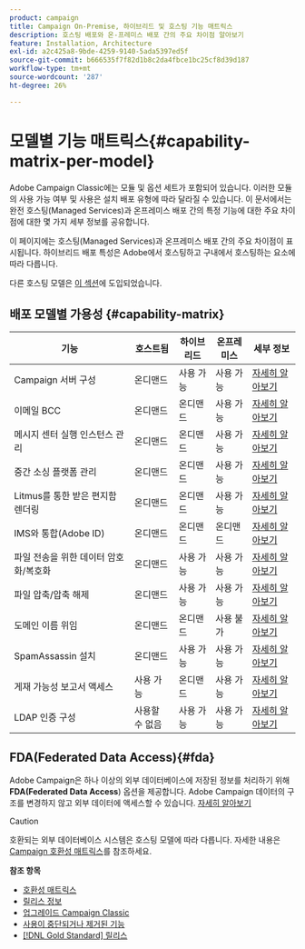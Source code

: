 ```yaml
---
product: campaign
title: Campaign On-Premise, 하이브리드 및 호스팅 기능 매트릭스
description: 호스팅 배포와 온-프레미스 배포 간의 주요 차이점 알아보기
feature: Installation, Architecture
exl-id: a2c425a8-9bde-4259-9140-5ada5397ed5f
source-git-commit: b666535f7f82d1b8c2da4fbce1bc25cf8d39d187
workflow-type: tm+mt
source-wordcount: '287'
ht-degree: 26%

---
```


# 모델별 기능 매트릭스{#capability-matrix-per-model}



Adobe Campaign Classic에는 모듈 및 옵션 세트가 포함되어 있습니다. 이러한 모듈의 사용 가능 여부 및 사용은 설치 배포 유형에 따라 달라질 수 있습니다. 이 문서에서는 완전 호스팅(Managed Services)과 온프레미스 배포 간의 특정 기능에 대한 주요 차이점에 대한 몇 가지 세부 정보를 공유합니다.

이 페이지에는 호스팅(Managed Services)과 온프레미스 배포 간의 주요 차이점이 표시됩니다. 하이브리드 배포 특성은 Adobe에서 호스팅하고 구내에서 호스팅하는 요소에 따라 다릅니다.

다른 호스팅 모델은 [이 섹션](../../installation/using/hosting-models.md)에 도입되었습니다.

## 배포 모델별 가용성 {#capability-matrix}

| 기능 | 호스트됨 | 하이브리드 | 온프레미스 | 세부 정보 |
|-----------------------------------------------|------------------|-----------|---------------|-----------------------------------------------------------------------------------------------------------------------------------------------------------------------------------------------------------------------|
| Campaign 서버 구성 | 온디맨드 | 사용 가능 | 사용 가능 | [자세히 알아보기](../../installation/using/the-server-configuration-file.md) |
| 이메일 BCC | 온디맨드 | 온디맨드 | 사용 가능 | [자세히 알아보기](../../installation/using/email-archiving.md) |
| 메시지 센터 실행 인스턴스 관리 | 온디맨드 | 온디맨드 | 사용 가능 | [자세히 알아보기](../../message-center/using/about-transactional-messaging.md) |
| 중간 소싱 플랫폼 관리 | 온디맨드 | 온디맨드 | 사용 가능 | [자세히 알아보기](../../installation/using/mid-sourcing-server.md) |
| Litmus를 통한 받은 편지함 렌더링 | 온디맨드 | 온디맨드 | 사용 가능 | [자세히 알아보기](../../delivery/using/inbox-rendering.md) |
| IMS와 통합(Adobe ID) | 온디맨드 | 온디맨드 | 온디맨드 | [자세히 알아보기](../../integrations/using/about-adobe-id.md) |
| 파일 전송을 위한 데이터 암호화/복호화 | 온디맨드 | 사용 가능 | 사용 가능 | [자세히 알아보기](../../platform/using/unzip-decrypt.md) |
| 파일 압축/압축 해제 | 온디맨드 | 사용 가능 | 사용 가능 | [자세히 알아보기](../../platform/using/unzip-decrypt.md) |
| 도메인 이름 위임 | 온디맨드 | 온디맨드 | 사용 불가 | [자세히 알아보기](https://experienceleague.adobe.com/docs/control-panel/using/subdomains-and-certificates/setting-up-new-subdomain.html?lang=ko) |
| SpamAssassin 설치 | 온디맨드 | 사용 가능 | 사용 가능 | [자세히 알아보기](../../delivery/using/spamassassin.md) |
| 게재 가능성 보고서 액세스 | 사용 가능 | 온디맨드 | 사용 가능 | [자세히 알아보기](../../delivery/using/monitoring-deliverability.md) |
| LDAP 인증 구성 | 사용할 수 없음 | 사용 가능 | 사용 가능 | [자세히 알아보기](../../installation/using/connecting-through-ldap.md) |


## FDA(Federated Data Access){#fda}

Adobe Campaign은 하나 이상의 외부 데이터베이스에 저장된 정보를 처리하기 위해 **FDA(Federated Data Access**) 옵션을 제공합니다. Adobe Campaign 데이터의 구조를 변경하지 않고 외부 데이터에 액세스할 수 있습니다. [자세히 알아보기](../../installation/using/about-fda.md)

>[!CAUTION]
>
>호환되는 외부 데이터베이스 시스템은 호스팅 모델에 따라 다릅니다. 자세한 내용은 [Campaign 호환성 매트릭스](../../rn/using/compatibility-matrix.md)를 참조하세요.
>

**참조 항목**

* [호환성 매트릭스](../../rn/using/compatibility-matrix.md)
* [릴리스 정보](../../rn/using/latest-release.md)
* [업그레이드 Campaign Classic](../../rn/using/rn-overview.md)
* [사용이 중단되거나 제거된 기능](../../rn/using/deprecated-features.md)
* [[!DNL Gold Standard] 릴리스](../../rn/using/gold-standard.md)
